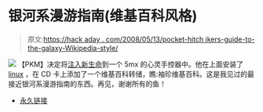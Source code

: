 # 银河系漫游指南(维基百科风格)

> 原文:[https://hack aday . com/2008/05/13/pocket-hitch ikers-guide-to-the-galaxy-Wikipedia-style/](https://hackaday.com/2008/05/13/pocket-hitchikers-guide-to-the-galaxy-wikipedia-style/)

![](../Images/624689365f0082ec7ec909968be5129f.png)
【PKM】决定将[注入新生命](http://www.instructables.com/id/Wikipedia-in-your-pocket/)到一个 5mx 的心灵手控器中。他在上面安装了 [linux](http://www.mahalo.com/Linux_hacks#Linux_Hacks "Linux Hacks - Mahalo") ，在 CD 卡上添加了一个维基百科转储，瞧:袖珍维基百科。这是我见过的最接近银河系漫游指南的东西。再见，谢谢所有的鱼！

*   [永久链接](http://www.instructables.com/id/Wikipedia-in-your-pocket/)